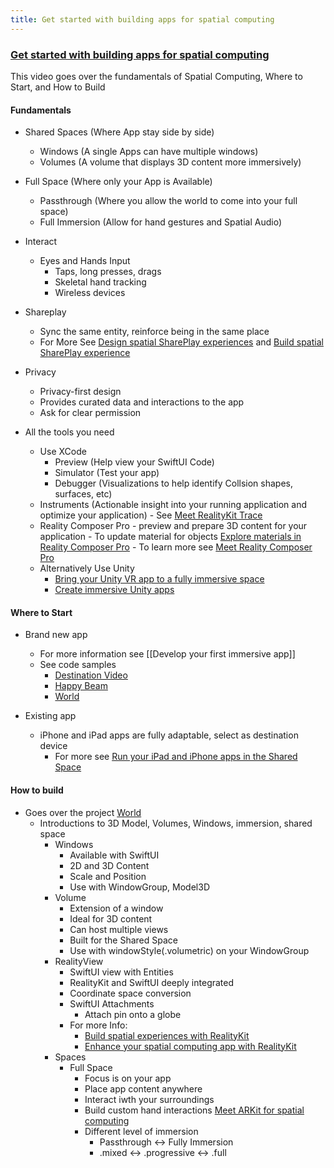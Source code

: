 ```yaml
---
title: Get started with building apps for spatial computing
---
```


### [Get started with building apps for spatial computing](https://developer.apple.com/videos/play/wwdc2023/10260/)

This video goes over the fundamentals of Spatial Computing, Where to Start, and How to Build

#### Fundamentals

- Shared Spaces (Where App stay side by side)
    - Windows (A single Apps can have multiple windows)
    - Volumes (A volume that displays 3D content more immersively)
- Full Space (Where only your App is Available)
    -  Passthrough (Where you allow the world to come into your full space)
    -  Full Immersion (Allow for hand gestures and Spatial Audio)
- Interact
    - Eyes and Hands Input
        - Taps, long presses, drags
        - Skeletal hand tracking
        - Wireless devices
- Shareplay
    - Sync the same entity, reinforce being in the same place
    - For More See [Design spatial SharePlay experiences](https://developer.apple.com/videos/play/wwdc2023/10075/) and [Build spatial SharePlay experience](https://developer.apple.com/videos/play/wwdc2023/10080)

- Privacy 
    - Privacy-first design
    - Provides curated data and interactions to the app
    - Ask for clear permission

- All the tools you need 
    - Use XCode 
        - Preview (Help view your SwiftUI Code)
        - Simulator (Test your app)
        - Debugger (Visualizations to help identify Collsion shapes, surfaces, etc)
    - Instruments (Actionable insight into your running application and optimize your application)
            - See [Meet RealityKit Trace](https://developer.apple.com/videos/play/wwdc2023/10099)
    - Reality Composer Pro - preview and prepare 3D content for your application
            - To update material for objects [Explore materials in Reality Composer Pro](https://developer.apple.com/videos/play/wwdc2023/10202/)
            - To learn more see [Meet Reality Composer Pro](https://developer.apple.com/videos/play/wwdc2023/10083)
    - Alternatively Use Unity
        - [Bring your Unity VR app to a fully immersive space](https://developer.apple.com/videos/play/wwdc2023/10093/)
        - [Create immersive Unity apps](https://developer.apple.com/videos/play/wwdc2023/10088/)


#### Where to Start

- Brand new app
    - For more information see [[Develop your first immersive app]]
    - See code samples 
        - [Destination Video](https://developer.apple.com/documentation/visionos/destination-video)
        - [Happy Beam](https://developer.apple.com/documentation/visionos/happybeam)
        - [World](https://developer.apple.com/documentation/visionos/world)
        
- Existing app   
    - iPhone and iPad apps are fully adaptable, select as destination device
        - For more see [Run your iPad and iPhone apps in the Shared Space](https://developer.apple.com/videos/play/wwdc2023/10090/)

#### How to build

- Goes over the project [World](https://developer.apple.com/documentation/visionos/world)
    - Introductions to 3D Model, Volumes, Windows, immersion, shared space
        - Windows
            - Available with SwiftUI
            - 2D and 3D Content
            - Scale and Position 
            - Use with WindowGroup, Model3D
        - Volume
            - Extension of a window
            - Ideal for 3D content
            - Can host multiple views
            - Built for the Shared Space
            - Use with windowStyle(.volumetric) on your WindowGroup
        - RealityView
            - SwiftUI view with Entities
            - RealityKit and SwiftUI deeply integrated
            - Coordinate space conversion
            - SwiftUI Attachments
                - Attach pin onto a globe
            - For more Info: 
                - [Build spatial experiences with RealityKit](https://developer.apple.com/videos/play/wwdc2023/10080) 
                - [Enhance your spatial computing app with RealityKit](https://developer.apple.com/videos/play/wwdc2023/10081/)
        - Spaces
            - Full Space
                - Focus is on your app
                - Place app content anywhere
                - Interact iwth your surroundings
                - Build custom hand interactions [Meet ARKit for spatial computing](https://developer.apple.com/videos/play/wwdc2023/10082/#:~:text=ARKit%20uses%20sophisticated%20computer%20vision,the%20palm%20of%20your%20hand.)
                - Different level of immersion
                    - Passthrough <-> Fully Immersion
                    - .mixed <-> .progressive <-> .full

    
